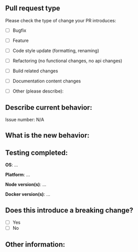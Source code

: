 ## Pull request type

Please check the type of change your PR introduces:
- [ ] Bugfix
- [ ] Feature
- [ ] Code style update (formatting, renaming)
- [ ] Refactoring (no functional changes, no api changes)
- [ ] Build related changes
- [ ] Documentation content changes
- [ ] Other (please describe): 


## Describe current behavior:
<!-- Describe current behavior or provide link to relevant issue(s) -->

Issue number: N/A


## What is the new behavior:
<!-- Describe the behavior/changes added by this PR. -->


## Testing completed:
**OS**: ...

**Platform**: ...

**Node version(s)**: ...

**Docker version(s)**: ...


## Does this introduce a breaking change?

- [ ] Yes
- [ ] No

<!-- If yes, please describe the impact and cause of this change. -->


## Other information:
<!-- Please include any other relevant information (screenshots of before/after, etc.) -->